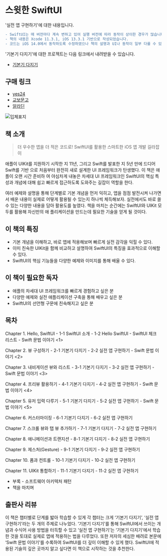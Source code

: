 # 스윗한 SwiftUI

'실전 앱 구현하기'에 대한 내용입니다.

```diff
- SwiftUI는 매 버전마다 계속 변하고 있어 실행 버전에 따라 동작이 상이한 경우가 많습니다.
- 책의 내용은 Xcode 11.3.1, iOS 13.3.1 기반으로 작성되었습니다.
- 코드는 iOS 14.0에서 동작하도록 수정하였으나 책의 설명과 UI나 동작이 일부 다를 수 있습니다.
```

'기본기 다지기'에 대한 프로젝트는 다음 링크에서 내려받을 수 있습니다.
* [기본기 다지기](https://github.com/bjpublic/SweetSwiftUIExamples)

## 구매 링크

- [yes24](http://www.yes24.com/Product/Goods/89912849?scode=032&OzSrank=1)
- [교보문고](http://www.kyobobook.co.kr/product/detailViewKor.laf?ejkGb=KOR&mallGb=KOR&barcode=9791190014816&orderClick=LAG&Kc=)
- [알라딘](https://www.aladin.co.kr/shop/wproduct.aspx?ItemId=237335978)

![입체표지](https://user-images.githubusercontent.com/21074282/78733721-31b66300-7981-11ea-84af-f5bc4fb7992d.png)

## 책 소개

> 더 우수한 앱을 더 적은 코드로!
> SwiftUI를 활용한 스마트한 iOS 앱 개발 길라잡이

애플이 UIKit를 지원하기 시작한 지 11년, 그리고 Swift를 발표한 지 5년 만에 드디어 Swift를 기반
으로 처음부터 완전히 새로 설계한 UI 프레임워크가 탄생했다. 이 책은 애플이 오랜 시간 준비하
여 야심차게 내놓은 차세대 UI 프레임워크인 SwiftUI의 핵심 특성과 개념에 대해 쉽고 빠르게 접근하도록 도와주는 길잡이 역할을 한다.

여러 예제와 설명을 통해 단계별로 기본 개념을 먼저 익히고, 앱을 점점 발전시켜 나가면서 배운
내용이 실제로 어떻게 활용될 수 있는지 하나씩 체득해보자. 실전에서도 바로 쓸 수 있는 다양한
내용을 담아 활용도를 높였다. 책을 마치는 순간에는 SwiftUI와 UIKit 모두를 활용해 자신만의 애
플리케이션을 만드는데 필요한 기술을 얻게 될 것이다.

## 이 책의 특징

- 기본 개념을 이해하고, 바로 앱에 적용해보며 빠르게 실전 감각을 익힐 수 있다.
- 이미 친숙한 UIKit을 함께 비교하고 설명하여 SwiftUI의 특징을 효과적으로 이해할 수 있다.
- SwiftUI의 핵심 기능들을 다양한 예제와 이미지를 통해 배울 수 있다.

## 이 책이 필요한 독자

- 애플의 차세대 UI 프레임워크를 빠르게 경험하고 싶은 분
- 다양한 예제와 실전 애플리케이션 구축을 통해 배우고 싶은 분
- SwiftUI의 선언형 구문에 친숙해지고 싶은 분

## 목차

Chapter 1. Hello, SwiftUI
	- 1-1 SwiftUI 소개
	- 1-2 Hello SwiftUI
	- SwiftUI 체크 리스트
	- Swift 문법 이야기 <1>

Chapter 2. 뷰 구성하기
	- 2-1 기본기 다지기
	- 2-2 실전 앱 구현하기
	- Swift 문법 이야기 <2>

Chapter 3. 내비게이션 뷰와 리스트
	- 3-1 기본기 다지기
	- 3-2 실전 앱 구현하기
	- Swift 문법 이야기 <3>

Chapter 4. 프리뷰 활용하기
	- 4-1 기본기 다지기
	- 4-2 실전 앱 구현하기
	- Swift 문법 이야기 <4>

Chapter 5. 유저 입력 다루기
	- 5-1 기본기 다지기
	- 5-2 실전 앱 구현하기
	- Swift 문법 이야기 <5>

Chapter 6. 커스터마이징
	- 6-1 기본기 다지기
	- 6-2 실전 앱 구현하기

Chapter 7. 스크롤 뷰와 탭 뷰 추가하기
	- 7-1 기본기 다지기
	- 7-2 실전 앱 구현하기

Chapter 8. 애니메이션과 트랜지션
	- 8-1 기본기 다지기
	- 8-2 실전 앱 구현하기

Chapter 9. 제스처(Gesture)
	- 9-1 기본기 다지기
	- 9-2 실전 앱 구현하기

Chapter 10. 폼과 컨트롤
	- 10-1 기본기 다지기
	- 10-2 실전 앱 구현하기

Chapter 11. UIKit 통합하기
	- 11-1 기본기 다지기
	- 11-2 실전 앱 구현하기

- 부록 - 소프트웨어 아키텍처 패턴
- 책을 마치며

## 출판사 리뷰

이 책은 챕터별로 단계를 밟아 학습할 수 있게 각 챕터는 크게 ‘기본기 다지기’, ‘실전 앱 구현하기’라는 두 개의 주제로 나누었다. ‘기본기 다지기’를 통해 SwiftUI에서 쓰이는 개념과 수식어 사용 방법을 터득할 수 있고 ‘실전 앱 구현하기’는 ‘기본기 다지기’에서 학습한 것을 토대로 실제로 앱에 적용하는 법을 다루었다. 또한 저자의 세심한 배려로 본문에 ‘Swift 문법 이야기’를 수록하여 SwiftUI를 더 깊이 이해할 수 있게 했다. SwiftUI에 적용된 기술의 깊은 곳까지 알고 싶다면 이 책으로 시작하는 것을 추천한다.
